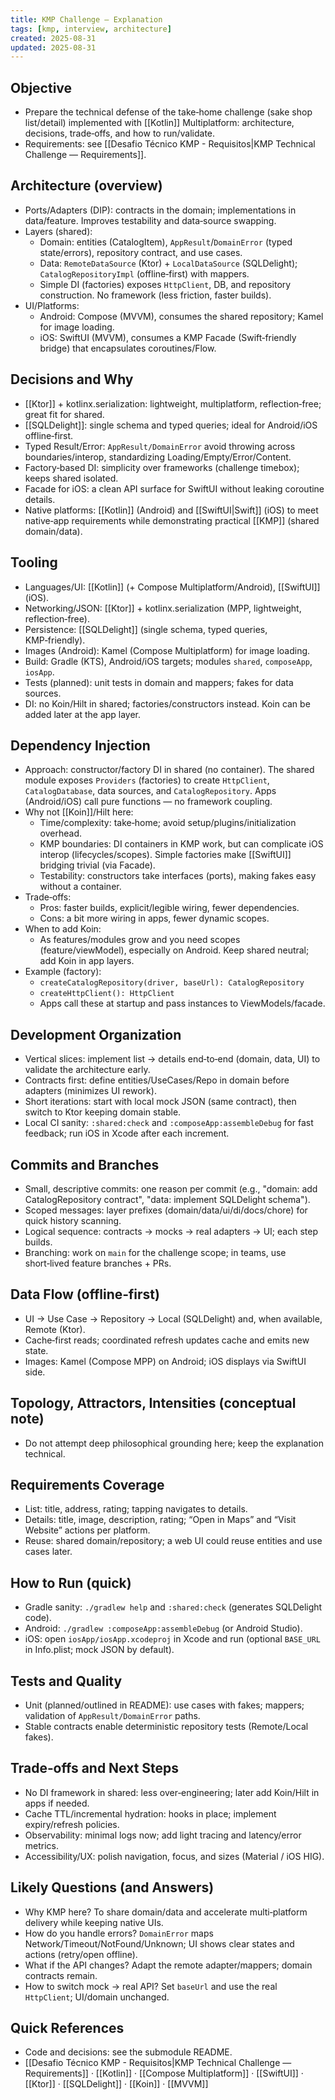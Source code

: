 ```yaml
---
title: KMP Challenge — Explanation
tags: [kmp, interview, architecture]
created: 2025-08-31
updated: 2025-08-31
---
```


## Objective
- Prepare the technical defense of the take‑home challenge (sake shop list/detail) implemented with [[Kotlin]] Multiplatform: architecture, decisions, trade‑offs, and how to run/validate.
- Requirements: see [[Desafio Técnico KMP - Requisitos|KMP Technical Challenge — Requirements]].

## Architecture (overview)
- Ports/Adapters (DIP): contracts in the domain; implementations in data/feature. Improves testability and data‑source swapping.
- Layers (shared):
  - Domain: entities (CatalogItem), `AppResult`/`DomainError` (typed state/errors), repository contract, and use cases.
  - Data: `RemoteDataSource` (Ktor) + `LocalDataSource` (SQLDelight); `CatalogRepositoryImpl` (offline‑first) with mappers.
  - Simple DI (factories) exposes `HttpClient`, DB, and repository construction. No framework (less friction, faster builds).
- UI/Platforms:
  - Android: Compose (MVVM), consumes the shared repository; Kamel for image loading.
  - iOS: SwiftUI (MVVM), consumes a KMP Facade (Swift‑friendly bridge) that encapsulates coroutines/Flow.

## Decisions and Why
- [[Ktor]] + kotlinx.serialization: lightweight, multiplatform, reflection‑free; great fit for shared.
- [[SQLDelight]]: single schema and typed queries; ideal for Android/iOS offline‑first.
- Typed Result/Error: `AppResult/DomainError` avoid throwing across boundaries/interop, standardizing Loading/Empty/Error/Content.
- Factory‑based DI: simplicity over frameworks (challenge timebox); keeps shared isolated.
- Facade for iOS: a clean API surface for SwiftUI without leaking coroutine details.
- Native platforms: [[Kotlin]] (Android) and [[SwiftUI|Swift]] (iOS) to meet native‑app requirements while demonstrating practical [[KMP]] (shared domain/data).

## Tooling
- Languages/UI: [[Kotlin]] (+ Compose Multiplatform/Android), [[SwiftUI]] (iOS).
- Networking/JSON: [[Ktor]] + kotlinx.serialization (MPP, lightweight, reflection‑free).
- Persistence: [[SQLDelight]] (single schema, typed queries, KMP‑friendly).
- Images (Android): Kamel (Compose Multiplatform) for image loading.
- Build: Gradle (KTS), Android/iOS targets; modules `shared`, `composeApp`, `iosApp`.
- Tests (planned): unit tests in domain and mappers; fakes for data sources.
- DI: no Koin/Hilt in shared; factories/constructors instead. Koin can be added later at the app layer.

## Dependency Injection
- Approach: constructor/factory DI in shared (no container). The shared module exposes `Providers` (factories) to create `HttpClient`, `CatalogDatabase`, data sources, and `CatalogRepository`. Apps (Android/iOS) call pure functions — no framework coupling.
- Why not [[Koin]]/Hilt here:
  - Time/complexity: take‑home; avoid setup/plugins/initialization overhead.
  - KMP boundaries: DI containers in KMP work, but can complicate iOS interop (lifecycles/scopes). Simple factories make [[SwiftUI]] bridging trivial (via Facade).
  - Testability: constructors take interfaces (ports), making fakes easy without a container.
- Trade‑offs:
  - Pros: faster builds, explicit/legible wiring, fewer dependencies.
  - Cons: a bit more wiring in apps, fewer dynamic scopes.
- When to add Koin:
  - As features/modules grow and you need scopes (feature/viewModel), especially on Android. Keep shared neutral; add Koin in app layers.
- Example (factory):
  - `createCatalogRepository(driver, baseUrl): CatalogRepository`
  - `createHttpClient(): HttpClient`
  - Apps call these at startup and pass instances to ViewModels/facade.

## Development Organization
- Vertical slices: implement list → details end‑to‑end (domain, data, UI) to validate the architecture early.
- Contracts first: define entities/UseCases/Repo in domain before adapters (minimizes UI rework).
- Short iterations: start with local mock JSON (same contract), then switch to Ktor keeping domain stable.
- Local CI sanity: `:shared:check` and `:composeApp:assembleDebug` for fast feedback; run iOS in Xcode after each increment.

## Commits and Branches
- Small, descriptive commits: one reason per commit (e.g., "domain: add CatalogRepository contract", "data: implement SQLDelight schema").
- Scoped messages: layer prefixes (domain/data/ui/di/docs/chore) for quick history scanning.
- Logical sequence: contracts → mocks → real adapters → UI; each step builds.
- Branching: work on `main` for the challenge scope; in teams, use short‑lived feature branches + PRs.

## Data Flow (offline‑first)
- UI → Use Case → Repository → Local (SQLDelight) and, when available, Remote (Ktor).
- Cache‑first reads; coordinated refresh updates cache and emits new state.
- Images: Kamel (Compose MPP) on Android; iOS displays via SwiftUI side.

## Topology, Attractors, Intensities (conceptual note)
- Do not attempt deep philosophical grounding here; keep the explanation technical.

## Requirements Coverage
- List: title, address, rating; tapping navigates to details.
- Details: title, image, description, rating; “Open in Maps” and “Visit Website” actions per platform.
- Reuse: shared domain/repository; a web UI could reuse entities and use cases later.

## How to Run (quick)
- Gradle sanity: `./gradlew help` and `:shared:check` (generates SQLDelight code).
- Android: `./gradlew :composeApp:assembleDebug` (or Android Studio).
- iOS: open `iosApp/iosApp.xcodeproj` in Xcode and run (optional `BASE_URL` in Info.plist; mock JSON by default).

## Tests and Quality
- Unit (planned/outlined in README): use cases with fakes; mappers; validation of `AppResult/DomainError` paths.
- Stable contracts enable deterministic repository tests (Remote/Local fakes).

## Trade‑offs and Next Steps
- No DI framework in shared: less over‑engineering; later add Koin/Hilt in apps if needed.
- Cache TTL/incremental hydration: hooks in place; implement expiry/refresh policies.
- Observability: minimal logs now; add light tracing and latency/error metrics.
- Accessibility/UX: polish navigation, focus, and sizes (Material / iOS HIG).

## Likely Questions (and Answers)
- Why KMP here? To share domain/data and accelerate multi‑platform delivery while keeping native UIs.
- How do you handle errors? `DomainError` maps Network/Timeout/NotFound/Unknown; UI shows clear states and actions (retry/open offline).
- What if the API changes? Adapt the remote adapter/mappers; domain contracts remain.
- How to switch mock → real API? Set `baseUrl` and use the real `HttpClient`; UI/domain unchanged.

## Quick References
- Code and decisions: see the submodule README.
- [[Desafio Técnico KMP - Requisitos|KMP Technical Challenge — Requirements]] · [[Kotlin]] · [[Compose Multiplatform]] · [[SwiftUI]] · [[Ktor]] · [[SQLDelight]] · [[Koin]] · [[MVVM]]

